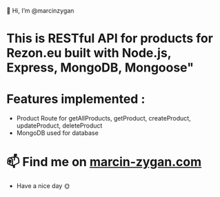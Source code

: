 👋 Hi, I’m @marcinzygan

# This is RESTful API for products for Rezon.eu built with Node.js, Express, MongoDB, Mongoose"

# Features implemented :

- Product Route for getAllProducts, getProduct, createProduct, updateProduct, deleteProduct
- MongoDB used for database

# 📫 Find me on <a href="https://marcin-zygan.com">marcin-zygan.com</a>

- Have a nice day 🌞
